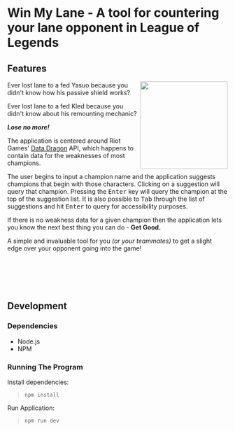 # Win My Lane - A tool for countering your lane opponent in League of Legends




## Features

<img align="right" src="https://github.com/user-attachments/assets/c679bbe6-b9a2-4aa7-9543-2551f3cc5686"  width="200"/>

Ever lost lane to a fed Yasuo because you didn't know how his passive shield works?

Ever lost lane to a fed Kled because you didn't know about his remounting mechanic?

***Lose no more!***

The application is centered around Riot Games' [Data Dragon](https://developer.riotgames.com/docs/lol#data-dragon) API, which happens to contain data for the weaknesses of most champions. 

The user begins to input a champion name and the application suggests champions that begin with those characters. Clicking on a suggestion will query that champion. Pressing the <kbd>Enter</kbd> key will query the champion at the top of the suggestion list. It is also possible to <kbd>Tab</kbd> through the list of suggestions and hit <kbd>Enter</kbd> to query for accessibility purposes.

If there is no weakness data for a given champion then the application lets you know the next best thing you can do - **Get Good.**

A simple and invaluable tool for you *(or your teammates)* to get a slight edge over your opponent going into the game!

<br>
<br>
<br>
<br>

## Development

### Dependencies

- Node.js
- NPM

### Running The Program

Install dependencies:
> `npm install`

Run Application:
> `npm run dev`
